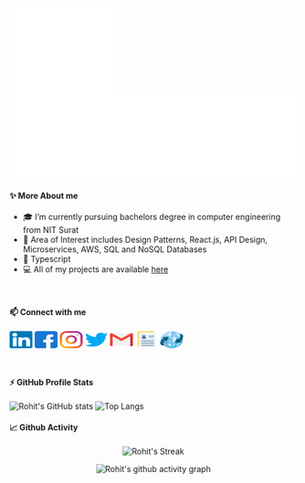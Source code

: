 <img src="assets/giphy.webp" alt="hi" height="150" align="left"/>

![Typing](assets/typing.svg)

#### ✨ More About me

- 🎓 I’m currently pursuing bachelors degree in computer engineering from NIT Surat
- 🔭 Area of Interest includes Design Patterns, React.js, API Design, Microservices, AWS, SQL and NoSQL Databases
- 💙 Typescript
- 💻 All of my projects are available [here](https://rohitbakoliya.github.io/#projects)
<br>

#### 📫 Connect with me

<p align="left">
<a href="https://linkedin.com/in/rohitbakoliya" target="blank"><img align="center" src="assets/icons/social/linkedin.svg" title="linkedin" alt="rohitbakoliya" height="30" width="40" /></a>
<a href="https://fb.com/rohit.bakoliya.75" target="blank"><img align="center" src="assets/icons/social/facebook.svg" title="facebook" alt="rohit.bakoliya.75" height="30" width="40" /></a>
<a href="https://instagram.com/rohitbakoliya7" target="blank"><img align="center" src="assets/icons/social/instagram.svg" title="instagram" alt="rohitbakoliya7" height="30" width="40" /></a>
<a href="https://twitter.com/rohit_bakoliya" target="blank"><img align="center" src="assets/icons/social/twitter.svg" title="twitter" alt="rohit_bakoliya" height="30" width="40" /></a>
<a href="mailto:bakoliyarohit00@gmail.com" target="blank"><img align="center" src="assets/icons/social/gmail.svg" title="gmail" alt="email" height="30" width="40" /></a>
<a href="https://drive.google.com/file/d/1qjn6cO_IOY5J3y8vsu5JJJylikyaVZTk/view?usp=sharing" target="blank"><img align="center" src="assets/icons/social/resume.svg" title="resume" alt="resume" height="30" width="40" /></a>
<a href="https://rohitbakoliya.github.io/" target="blank"><img align="center" src="assets/icons/social/portfolio.svg" title="portfolio" alt="portfolio" height="30" width="40" /></a>
</p>
<br>

#### ⚡ GitHub Profile Stats

![Rohit's GitHub stats](https://github-readme-stats.vercel.app/api?username=rohitbakoliya&count_private=true&show_icons=true&hide_border=true&title_color=fb8c00&icon_color=fb8c00&line_height=24)
![Top Langs](https://github-readme-stats.vercel.app/api/top-langs/?username=rohitbakoliya&layout=compact&langs_count=8&hide_border=true&title_color=fb8c00)
<br>

#### 📈 Github Activity

<p align="center">
    <img title="GitHub Streak" alt="Rohit's Streak" src="http://github-readme-streak-stats.herokuapp.com?user=rohitbakoliya&hide_border=true&stroke=FEE7CB"/>
</p>

<p align="center">
    <img title="Github activity graph" alt="Rohit's github activity graph" src="https://activity-graph.herokuapp.com/graph?username=rohitbakoliya&hide_border=true&bg_color=fff&color=24292e&line=fb8c00&area=false"/>
</p>
